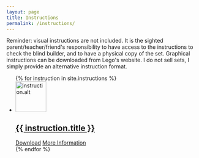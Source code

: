 ```yaml
---
layout: page
title: Instructions
permalink: /instructions/
---
```


<aside>
Reminder: visual instructions are not included. It is the sighted parent/teacher/friend's responsibility to have access to the instructions to check the blind builder, and to have a physical copy of the set. Graphical instructions can be downloaded from Lego's website. I do not sell sets, I simply provide an alternative instruction format.
</aside>
<ul class="post-list">
    {% for instruction in site.instructions %}
      <li> 
        <img class="instructions-img" src="" alt="instruction.alt" width="80" height="80">
        <div class="instructions-body">
        <h2>
          <a class="post-link" href="{{ instruction.url | prepend: site.baseurl }}">{{ instruction.title }}</a>
        </h2>
        <a href="{{ instruction.url | prepend: site.baseurl }}">Download</a>
        <a href="{{instruction.link}}">More Information</a>
    	</div>
      </li>
    {% endfor %}
</ul>